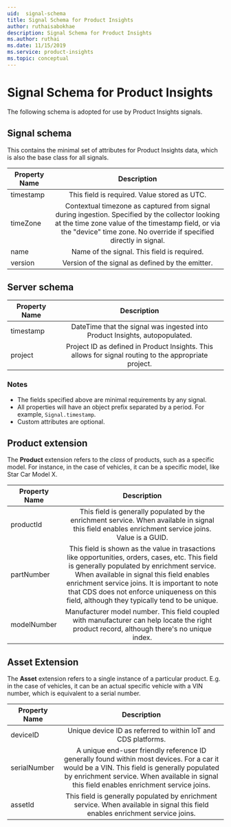```yaml
---
uid:  signal-schema
title: Signal Schema for Product Insights
author: ruthaisabokhae
description: Signal Schema for Product Insights
ms.author: ruthai
ms.date: 11/15/2019
ms.service: product-insights
ms.topic: conceptual
---
```


# Signal Schema for Product Insights

The following schema is adopted for use by Product Insights signals.

## Signal schema
This contains the minimal set of attributes for Product Insights data, which is also the base class for all signals.

| Property Name        | Description           |
| ------------- |:-------------:|
| timestamp     | This field is required. Value stored as UTC. |
| timeZone      | Contextual timezone as captured from signal during ingestion. Specified by the collector looking at the time zone value of the timestamp field, or via the "device" time zone. No override if specified directly in signal.     |
| name | Name of the signal. This field is required.      |
| version | Version of the signal as defined by the emitter.      |

## Server schema

| Property Name        | Description           |
| ------------- |:-------------:|
| timestamp     | DateTime that the signal was ingested into Product Insights, autopopulated. |
| project | Project ID as defined in Product Insights. This allows for signal routing to the appropriate project.      |

### Notes
* The fields specified above are minimal requirements by any signal.
* All properties will have an object prefix separated by a period. For example, `Signal.timestamp`.
* Custom attributes are optional.

## Product extension
The **Product** extension refers to the *class* of products, such as a specific model. For instance, in the case of vehicles, it can be a specific model, like Star Car Model X.

| Property Name        | Description           |
| ------------- |:-------------:|
| productId     | This field is generally populated by the enrichment service. When available in signal this field enables enrichment service joins. Value is a GUID. |
| partNumber | This field is shown as the value in trasactions like opportunities, orders, cases, etc. This field is generally populated by enrichment service. When available in signal this field enables enrichment service joins. It is important to note that CDS does not enforce uniqueness on this field, although they typically tend to be unique.     |
| modelNumber     | Manufacturer model number. This field coupled with manufacturer can help locate the right product record, although there's no unique index. |

## Asset Extension
The **Asset** extension refers to a single instance of a particular product. E.g. in the case of vehicles, it can be an actual specific vehicle with a VIN number, which is equivalent to a serial number.

| Property Name        | Description           |
| ------------- |:-------------:|
| deviceID     | Unique device ID as referred to within IoT and CDS platforms. |
| serialNumber | A unique end-user friendly reference ID generally found within most devices. For a car it would be a VIN. This field is generally populated by enrichment service. When available in signal this field enables enrichment service joins.     |
| assetId     | This field is generally populated by enrichment service. When available in signal this field enables enrichment service joins. |
